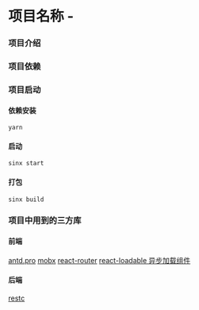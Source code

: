 # 项目名称 - 

### 项目介绍


### 项目依赖


### 项目启动

#### 依赖安装
```
yarn
```

#### 启动
```
sinx start
```

#### 打包
```
sinx build
```


### 项目中用到的三方库

#### 前端
[antd.pro](https://preview.pro.ant.design)
[mobx](http://cn.mobx.js.org/)
[react-router](https://github.com/ReactTraining/react-router)
[react-loadable 异步加载组件](https://github.com/thejameskyle/react-loadable)

#### 后端
[restc](https://elemefe.github.io/restc/intro/)
